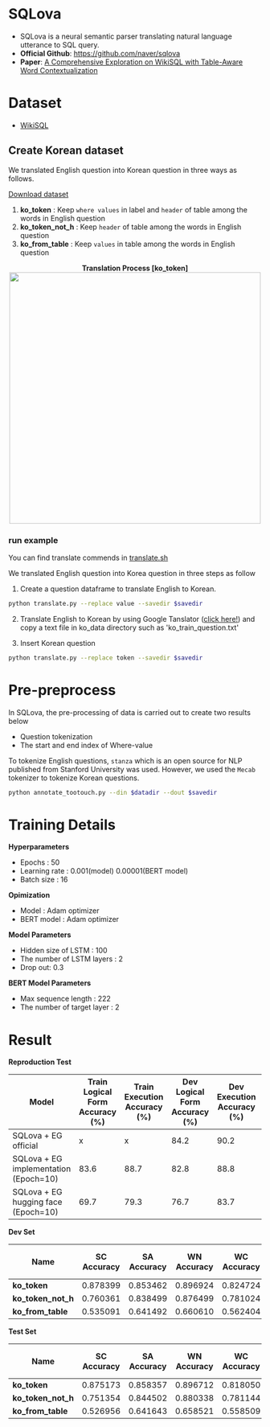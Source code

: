 # SQLova
- SQLova is a neural semantic parser translating natural language utterance to SQL query. 
- **Official Github**: https://github.com/naver/sqlova
- **Paper**: [A Comprehensive Exploration on WikiSQL with Table-Aware Word Contextualization](https://arxiv.org/pdf/1902.01069.pdf)


# Dataset 
- [WikiSQL](https://github.com/salesforce/WikiSQL)

## Create Korean dataset

We translated English question into Korean question in three ways as follows. 

[Download dataset](https://drive.google.com/drive/u/0/folders/1PnC_JU_QqCVEbyH2WaOETd51dW8Ssc3P)

1. **ko_token** : Keep `where values` in label and `header` of table among the words in English question
2. **ko_token_not_h** : Keep `header` of table among the words in English question
3. **ko_from_table** : Keep `values` in table among the words in English question

<div align='center'>
    <strong>Translation Process [ko_token]</strong><br>
    <img width="500" src='https://user-images.githubusercontent.com/37654013/115502415-ddda9b80-a2af-11eb-9892-029d914aa2f0.png'>
</div>


### run example

You can find translate commends in [translate.sh](https://github.com/TooTouch/SPARTA/blob/main/SQLova/run_translate.sh)

We translated English question into Korea question in three steps as follow

1. Create a question dataframe to translate English to Korean.

```bash
python translate.py --replace value --savedir $savedir
```

2. Translate English to Korean by using Google Tanslator ([click here!](https://translate.google.com/?hl=ko&sl=en&tl=ko&op=docs)) and copy a text file in ko_data directory such as 'ko_train_question.txt'

3. Insert Korean question 

```bash
python translate.py --replace token --savedir $savedir
```


# Pre-preprocess

In SQLova, the pre-processing of data is carried out to create two results below

- Question tokenization
- The start and end index of Where-value 

To tokenize English questions, `stanza` which is an open source for NLP published from Stanford University was used. However, we used the `Mecab` tokenizer to tokenize Korean questions.

```bash
python annotate_tootouch.py --din $datadir --dout $savedir
```

# Training Details

**Hyperparameters**
- Epochs : 50
- Learning rate : 0.001(model) 0.00001(BERT model)
- Batch size : 16

**Opimization**
- Model : Adam optimizer
- BERT model : Adam optimizer

**Model Parameters**
- Hidden size of LSTM : 100
- The number of LSTM layers : 2
- Drop out: 0.3

**BERT Model Parameters**
- Max sequence length : 222
- The number of target layer : 2


# Result

**Reproduction Test**

Model | Train<br> Logical Form<br> Accuracy (%) | Train<br> Execution<br> Accuracy (%) | Dev<br> Logical Form<br> Accuracy (%) | Dev<br> Execution<br> Accuracy (%) | Test<br> Logical Form<br> Accuracy (%) | Test<br> Execution<br> Accuracy (%)
---|---|---|---|---|---|---
SQLova + EG<br>official | x | x | 84.2 | 90.2 | 83.6 | 89.6 
SQLova + EG<br>implementation<br>(Epoch=10) | 83.6 | 88.7 | 82.8 | 88.8 | x | x
SQLova + EG<br>hugging face<br>(Epoch=10) | 69.7 | 79.3 | 76.7 | 83.7 | 76.1 | 83.8

**Dev Set**

Name            |SC Accuracy	    |SA Accuracy	    |WN Accuracy	    |WC Accuracy	    |WO Accuracy	    |WV Accuracy	    |Logical Form<br>Accuracy	    |Execution<br>Accuracy
---|---|---|---|---|---|---|---|---
**ko_token**	    |0.878399	|0.853462	|0.896924	|0.824724	|0.852155	|0.848355	|0.670348	|0.752998
**ko_token_not_h**	|0.760361	|0.838499	|0.876499	|0.781024	|0.834461	|0.824724	|0.572141	|0.660254
**ko_from_table**	|0.535091	|0.641492	|0.660610	|0.562404	|0.618216	|0.609073	|0.383327	|0.458497

**Test Set**

Name	        |SC Accuracy	    |SA Accuracy	    |WN Accuracy	    |WC Accuracy	    |WO Accuracy	    |acc_wv	    |Logical Form<br>Accuracy	    |Execution<br>Accuracy
---|---|---|---|---|---|---|---|---
**ko_token**	    |0.875173	|0.858357	|0.896712	|0.818050	|0.853823	|0.845572	|0.667275	|0.747827
**ko_token_not_h**	|0.751354	|0.844502	|0.880338	|0.781144	|0.835118	|0.825860	|0.564681	|0.656821
**ko_from_table**	|0.526956	|0.641643	|0.658521	|0.558509	|0.614750	|0.606059	|0.376685	|0.452828






